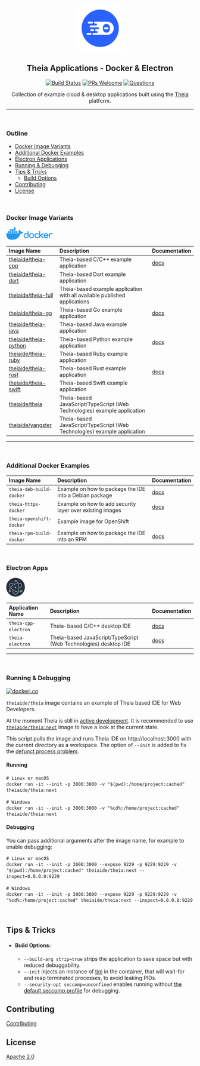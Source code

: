 <!-- Main Header  -->
<div align='center'>

<img src="./assets/theia.svg" width="125px">

## Theia Applications - Docker & Electron

[![Build Status](https://travis-ci.org/theia-ide/theia-apps.svg?branch=master)](https://travis-ci.org/theia-ide/theia-apps)
[![PRs Welcome](https://img.shields.io/badge/PRs-welcome-brightgreen.svg?style=flat-curved)](https://github.com/theia-ide/theia-apps/labels/help%20wanted)
[![Questions](https://img.shields.io/badge/Questions-blue.svg?style=flat-curved)](https://github.com/theia-ide/theia-apps/issues?utf8=%E2%9C%93&q=label%3Aquestion+)

Collection of example cloud & desktop applications built using the [Theia](https://github.com/eclipse-theia/theia) platform.

</div>

---

<br />

### Outline

- [Docker Image Variants](#docker-image-variants)
- [Additional Docker Examples](#additional-docker-examples)
- [Electron Applications](#electron-apps)
- [Running & Debugging](#running-&-debugging)
- [Tips & Tricks](#tips-&-tricks)
    - [Build Options](#build-options)
- [Contributing](#contributing)
- [License](#license)

<br />

### Docker Image Variants

<img
    src='./assets/docker.png'
    alt='docker logo'
    width="125px"
/>

| Image Name | Description | Documentation |
|:---|:---|:---|
| [theiaide/theia-cpp](https://hub.docker.com/r/theiaide/theia-cpp) | Theia-based C/C++ example application | [docs](./theia-cpp-docker/README.md) |
| [theiaide/theia-dart](https://hub.docker.com/r/theiaide/theia-dart) | Theia-based Dart example application | |
| [theiaide/theia-full](https://hub.docker.com/r/theiaide/theia-full) | Theia-based example application with all available published applications | |
| [theiaide/theia-go](https://hub.docker.com/r/theiaide/theia-go) | Theia-based Go example application | [docs](./theia-go-docker/README.md) |
| [theiaide/theia-java](https://hub.docker.com/r/theiaide/theia-java) | Theia-based Java example application | |
| [theiaide/theia-python](https://hub.docker.com/r/theiaide/theia-python) | Theia-based Python example application | [docs](./theia-python-docker/README.md) |
| [theiaide/theia-ruby](https://hub.docker.com/r/theiaide/theia-ruby) | Theia-based Ruby example application | |
| [theiaide/theia-rust](https://hub.docker.com/r/theiaide/theia-rust) | Theia-based Rust example application | [docs](./theia-rust-docker/README.md) |
| [theiaide/theia-swift](https://hub.docker.com/r/theiaide/theia-swift) | Theia-based Swift example application | |
| [theiaide/theia](https://hub.docker.com/r/theiaide/theia) | Theia-based JavaScript/TypeScript (Web Technologies) example application | |
| [theiaide/yangster](https://hub.docker.com/r/theiaide/yangster) | Theia-based JavaScript/TypeScript (Web Technologies) example application | |

---

<br />

### Additional Docker Examples

| Image Name | Description | Documentation |
|:---|:---|:---|
| `theia-deb-build-docker` | Example on how to package the IDE into a Debian package | [docs](./theia-deb-build-docker/README.md) |
| `theia-https-docker` | Example on how to add security layer over existing images | [docs](./theia-https-docker/README.md) |
| `theia-openshift-docker` | Example image for OpenShift | |
| `theia-rpm-build-docker` | Example on how to package the IDE into an RPM | [docs](./theia-rpm-build-docker/README.md) |

<br />

### Electron Apps

<img
    src='./assets/electron.png'
    alt='electron logo'
    width="50px"
/>

| Application Name | Description | Documentation |
|:---|:---|:---|
| `theia-cpp-electron` | Theia-based C/C++ desktop IDE | [docs](./theia-cpp-electron/README.md) |
| `theia-electron` | Theia-based JavaScript/TypeScript (Web Technologies) desktop IDE | [docs](./theia-electron/README.md) |

---

<br />

### Running & Debugging

[![dockeri.co](http://dockeri.co/image/theiaide/theia)](https://hub.docker.com/r/theiaide/theia/)

`theiaide/theia` image contains an example of Theia based IDE for Web Developers.

At the moment Theia is still in [active development](https://github.com/theia-ide/theia#roadmap). It is recommended to use [`theiaide/theia:next`](#typefoxtheianext) image to have a look at the current state.

This script pulls the image and runs Theia IDE on http://localhost:3000 with the current directory as a workspace. The option of `--init` is added to fix the [defunct process problem](https://github.com/theia-ide/theia-apps/issues/195).

#### Running

```
# Linux or macOS
docker run -it --init -p 3000:3000 -v "$(pwd):/home/project:cached" theiaide/theia:next

# Windows
docker run -it --init -p 3000:3000 -v "%cd%:/home/project:cached" theiaide/theia:next
```

#### Debugging

You can pass additional arguments after the image name, for example to enable debugging:

```
# Linux or macOS
docker run -it --init -p 3000:3000 --expose 9229 -p 9229:9229 -v "$(pwd):/home/project:cached" theiaide/theia:next --inspect=0.0.0.0:9229
    
# Windows
docker run -it --init -p 3000:3000 --expose 9229 -p 9229:9229 -v "%cd%:/home/project:cached" theiaide/theia:next --inspect=0.0.0.0:9229
```

<br />

## Tips & Tricks

- #### Build Options:
    - `--build-arg strip=true` strips the application to save space but with reduced debuggability.
    - `--init` injects an instance of [tini](https://github.com/krallin/tini) in the container, that will wait-for and reap terminated processes, to avoid leaking PIDs.
    - `--security-opt seccomp=unconfined` enables running without [the default seccomp profile](https://docs.docker.com/engine/security/seccomp/) for debugging.

## Contributing

[Contributing](CONTRIBUTING.md)

## License

[Apache 2.0](LICENSE)
